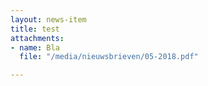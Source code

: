 ```yaml
---
layout: news-item
title: test
attachments:
- name: Bla
  file: "/media/nieuwsbrieven/05-2018.pdf"

---
```


